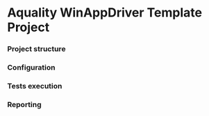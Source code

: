 # Aquality WinAppDriver Template Project

### Project structure

### Configuration

### Tests execution

### Reporting